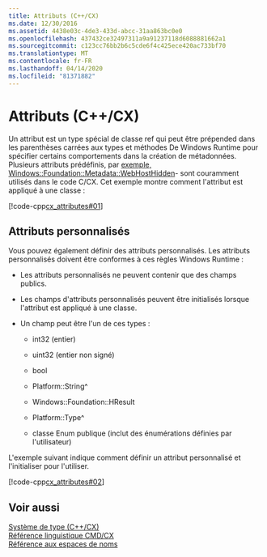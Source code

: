 ```yaml
---
title: Attributs (C++/CX)
ms.date: 12/30/2016
ms.assetid: 4438e03c-4de3-433d-abcc-31aa863bc0e0
ms.openlocfilehash: 437432ce32497311a9a91237118d6088881662a1
ms.sourcegitcommit: c123cc76bb2b6c5cde6f4c425ece420ac733bf70
ms.translationtype: MT
ms.contentlocale: fr-FR
ms.lasthandoff: 04/14/2020
ms.locfileid: "81371882"
---
```

# <a name="attributes-ccx"></a>Attributs (C++/CX)

Un attribut est un type spécial de classe ref qui peut être prépended dans les parenthèses carrées aux types et méthodes De Windows Runtime pour spécifier certains comportements dans la création de métadonnées. Plusieurs attributs prédéfinis, par [exemple, Windows::Foundation::Metadata::WebHostHidden](/uwp/api/Windows.Foundation.Metadata.WebHostHiddenAttribute)- sont couramment utilisés dans le code C/CX. Cet exemple montre comment l'attribut est appliqué à une classe :

[!code-cpp[cx_attributes#01](../cppcx/codesnippet/CPP/cx_attributes/class1.h#01)]

## <a name="custom-attributes"></a>Attributs personnalisés

Vous pouvez également définir des attributs personnalisés. Les attributs personnalisés doivent être conformes à ces règles Windows Runtime :

- Les attributs personnalisés ne peuvent contenir que des champs publics.

- Les champs d'attributs personnalisés peuvent être initialisés lorsque l'attribut est appliqué à une classe.

- Un champ peut être l'un de ces types :

  - int32 (entier)

  - uint32 (entier non signé)

  - bool

  - Platform::String^

  - Windows::Foundation::HResult

  - Platform::Type^

  - classe Enum publique (inclut des énumérations définies par l'utilisateur)

L'exemple suivant indique comment définir un attribut personnalisé et l'initialiser pour l'utiliser.

[!code-cpp[cx_attributes#02](../cppcx/codesnippet/CPP/cx_attributes/class1.h#02)]

## <a name="see-also"></a>Voir aussi

[Système de type (C++/CX)](../cppcx/type-system-c-cx.md)<br/>
[Référence linguistique CMD/CX](../cppcx/visual-c-language-reference-c-cx.md)<br/>
[Référence aux espaces de noms](../cppcx/namespaces-reference-c-cx.md)
